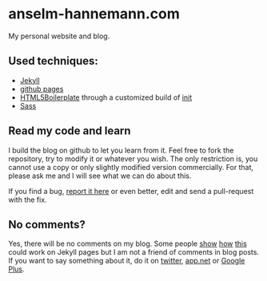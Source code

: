 anselm-hannemann.com
====================

My personal website and blog.

## Used techniques:

- [Jekyll]()
- [github pages]()
- [HTML5Boilerplate]() through a customized build of [init]()
- [Sass]()

## Read my code and learn

I build the blog on github to let you learn from it. Feel free to fork the repository, try to modify it or whatever you wish. The only restriction is, you cannot use a copy or only slightly modified version commercially. For that, please ask me and I will see what we can do about this.

If you find a bug, [report it here]() or even better, edit and send a pull-request with the fix.

## No comments?

Yes, there will be no comments on my blog. Some people [show]() [how]() [this]() could work on Jekyll pages but I am not a friend of comments in blog posts. If you want to say something about it, do it on [twitter](), [app.net]() or [Google Plus]().

